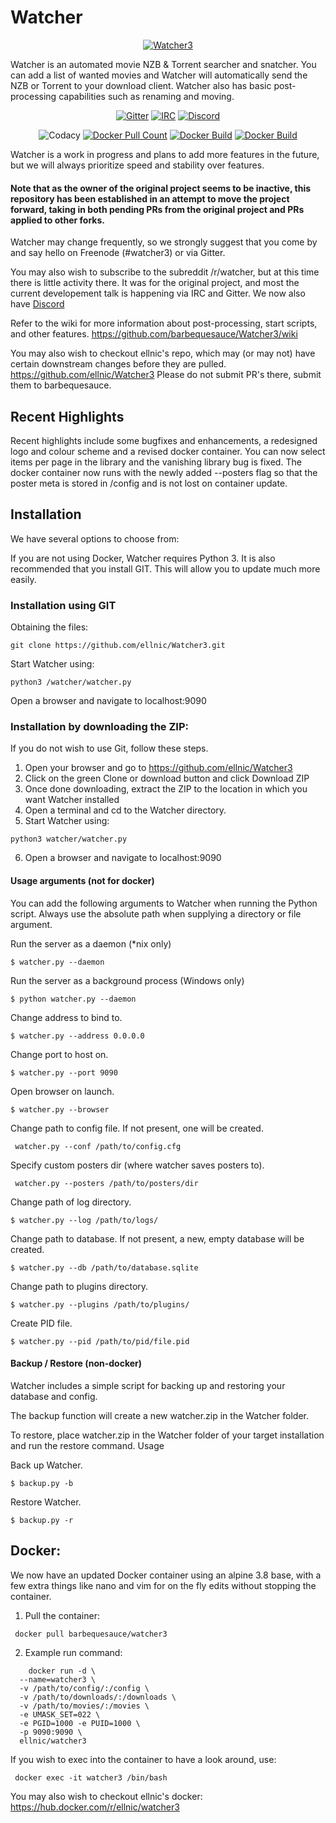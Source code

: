 # Watcher

<p align="center"><a href="https://hub.docker.com/r/ellnic/watcher3"><img alt="Watcher3" src="https://github.com/ellnic/Watcher3/blob/master/static/images/logo-dark-bg.png"/></a>

Watcher is an automated movie NZB & Torrent searcher and snatcher. You can add a list of wanted movies and Watcher will automatically send the NZB or Torrent to your download client. Watcher also has basic post-processing capabilities such as renaming and moving.

<p align="center"><a href="https://gitter.im/barbequesauce-Watcher3/development"><img alt="Gitter" src="https://img.shields.io/gitter/room/barbequesauce/watcher3.svg"/></a>
<a href="https://kiwiirc.com/client/freenode.net/#watcher3"><img alt="IRC" src="https://img.shields.io/badge/Freenode-Online-Success.svg"/></a>
<a href="https://discord.gg/wrHPyre"><img alt="Discord" src="https://img.shields.io/discord/620536178881331200?color=Green&label=discord&style=flat"/></a>
<p align="center"><img alt="Codacy" src="https://api.codacy.com/project/badge/Grade/3392120a6afe40cc8dcfbb8b7e7b3713"/>
<a href="https://hub.docker.com/r/ellnic/watcher3"><img alt="Docker Pull Count" src="https://img.shields.io/docker/pulls/ellnic/watcher3.svg"/></a>
<a href="https://hub.docker.com/r/ellnic/watcher3"><img alt="Docker Build" src="https://img.shields.io/docker/cloud/automated/ellnic/watcher3.svg"/></a>
<a href="https://hub.docker.com/r/ellnic/watcher3"><img alt="Docker Build" src="https://img.shields.io/docker/cloud/build/ellnic/watcher3.svg"/></a>
    

Watcher is a work in progress and plans to add more features in the future, but we will always prioritize speed and stability over features. 

#### Note that as the owner of the original project seems to be inactive, this repository has been established in an attempt to move the project forward, taking in both pending PRs from the original project and PRs applied to other forks.

Watcher may change frequently, so we strongly suggest that you come by and say hello on Freenode (#watcher3) or via Gitter.

You may also wish to subscribe to the subreddit /r/watcher, but at this time there is little activity there. It was for the original project, and most the current developement talk is happening via IRC and Gitter. We now also have [Discord](https://discord.gg/wrHPyre)

Refer to the wiki for more information about post-processing, start scripts, and other features. https://github.com/barbequesauce/Watcher3/wiki

You may also wish to checkout ellnic's repo, which may (or may not) have certain downstream changes before they are pulled. https://github.com/ellnic/Watcher3 Please do not submit PR's there, submit them to barbequesauce.

## Recent Highlights

Recent highlights include some bugfixes and enhancements, a redesigned logo and colour scheme and a revised docker container. You can now select items per page in the library and the vanishing library bug is fixed. The docker container now runs with the newly added --posters flag so that the poster meta is stored in /config and is not lost on container update.
 
## Installation

We have several options to choose from:

If you are not using Docker, Watcher requires Python 3. It is also recommended that you install GIT. This will allow you to update much more easily.

### Installation using GIT

Obtaining the files:

    git clone https://github.com/ellnic/Watcher3.git

Start Watcher using:

    python3 /watcher/watcher.py

Open a browser and navigate to localhost:9090

### Installation by downloading the ZIP:

If you do not wish to use Git, follow these steps.

1. Open your browser and go to https://github.com/ellnic/Watcher3
2. Click on the green Clone or download button and click Download ZIP
3. Once done downloading, extract the ZIP to the location in which you want Watcher installed
4. Open a terminal and cd to the Watcher directory.
5. Start Watcher using:

```python3 watcher/watcher.py```

6. Open a browser and navigate to localhost:9090


#### Usage arguments (not for docker)

You can add the following arguments to Watcher when running the Python script. Always use the absolute path when supplying a directory or file argument.

Run the server as a daemon (*nix only)

    $ watcher.py --daemon

Run the server as a background process (Windows only)

    $ python watcher.py --daemon

Change address to bind to.

    $ watcher.py --address 0.0.0.0

Change port to host on.

    $ watcher.py --port 9090

Open browser on launch.

    $ watcher.py --browser

Change path to config file. If not present, one will be created.

     watcher.py --conf /path/to/config.cfg

Specify custom posters dir (where watcher saves posters to).

     watcher.py --posters /path/to/posters/dir

Change path of log directory.

    $ watcher.py --log /path/to/logs/

Change path to database. If not present, a new, empty database will be created.

    $ watcher.py --db /path/to/database.sqlite

Change path to plugins directory.

    $ watcher.py --plugins /path/to/plugins/

Create PID file.

    $ watcher.py --pid /path/to/pid/file.pid


#### Backup / Restore (non-docker)

Watcher includes a simple script for backing up and restoring your database and config.

The backup function will create a new watcher.zip in the Watcher folder.

To restore, place watcher.zip in the Watcher folder of your target installation and run the restore command.
Usage

Back up Watcher.

    $ backup.py -b

Restore Watcher.

    $ backup.py -r

## Docker:

We now have an updated Docker container using an alpine 3.8 base, with a few extra things like nano and vim for on the fly edits without stopping the container.

1. Pull the container:

``` docker pull barbequesauce/watcher3```

2. Example run command:

```
    docker run -d \
  --name=watcher3 \
  -v /path/to/config/:/config \
  -v /path/to/downloads/:/downloads \
  -v /path/to/movies/:/movies \
  -e UMASK_SET=022 \
  -e PGID=1000 -e PUID=1000 \
  -p 9090:9090 \
  ellnic/watcher3
```

If you wish to exec into the container to have a look around, use:

``` docker exec -it watcher3 /bin/bash```

You may also wish to checkout ellnic's docker: https://hub.docker.com/r/ellnic/watcher3
